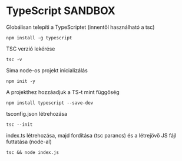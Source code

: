 # TypeScript SANDBOX

Globálisan telepíti a TypeScriptet (innentől használható a tsc)

`npm install -g typescript`

TSC verzió lekérése

`tsc -v`

Sima node-os projekt inicializálás

`npm init -y`

A projekthez hozzáadjuk a TS-t mint függőség

`npm install typescript --save-dev`

tsconfig.json létrehozása

`tsc --init`

index.ts létrehozása, majd fordítása (tsc parancs) és a létrejövő JS fájl futtatása (node-al)

`tsc && node index.js`